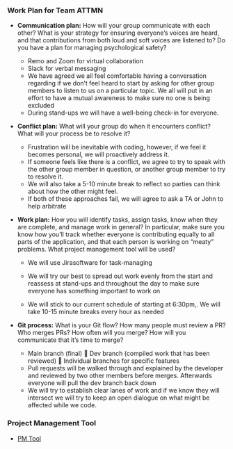 ### Work Plan for Team ATTMN

- **Communication plan:** How will your group communicate with each other? What is your strategy for ensuring everyone’s voices are heard, and that contributions from both loud and soft voices are listened to? Do you have a plan for managing psychological safety?
    - Remo and Zoom for virtual collaboration
    - Slack for verbal messaging
    - We have agreed we all feel comfortable having a conversation regarding if we don’t feel heard to start by  asking for other group members to listen to us on a particular topic. We all will put in an effort to have a mutual awareness to make sure no one is being excluded
   - During stand-ups we will have a well-being check-in for everyone.

- **Conflict plan:** What will your group do when it encounters conflict? What will your process be to resolve it?
    - Frustration will be inevitable with coding, however, if we feel it becomes personal, we will proactively address it.
    - If someone feels like there is a conflict, we agree to try to speak with the other group member in question, or another group member to try to resolve it.
    - We will also take a 5-10 minute break to reflect so parties can think about how the other might feel.
    - If both of these approaches fail, we will agree to ask a TA or John to help arbitrate

- **Work plan:** How you will identify tasks, assign tasks, know when they are complete, and manage work in general? In particular, make sure you know how you’ll track whether everyone is contributing equally to all parts of the application, and that each person is working on “meaty” problems. What project management tool will be used?

   - We will use Jirasoftware for task-managing
   - We will try our best to spread out work evenly from the start and reassess at stand-ups and throughout the day to make sure everyone has something important to work on

   - We will stick to our current schedule of starting at 6:30pm,. We will take 10-15 minute breaks every hour as needed
- **Git process:** What is your Git flow? How many people must review a PR? Who merges PRs? How often will you merge? How will you communicate that it’s time to merge?
   - Main branch (final)  Dev branch (compiled work that has been reviewed)  Individual branches for specific features
   - Pull requests will be walked through and explained by the developer and reviewed by two other members before merges. Afterwards everyone will pull the dev branch back down
   - We will try to establish clear lanes of work and if we know they will intersect we will try to keep an open dialogue on what might be affected while we code.

### Project Management Tool
- [PM Tool](https://anttm.atlassian.net/jira/software/projects/AVA/boards/1#)


